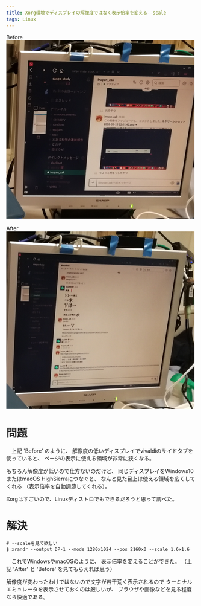 ```yaml
---
title: Xorg環境でディスプレイの解像度ではなく表示倍率を変える--scale
tags: Linux
---
```


Before  
![before](/images/posts/2018-05-19-xrandr-scales/before.png)

After  
![after](/images/posts/2018-05-19-xrandr-scales/after.png)

# 問題
　上記 'Before' のように、
解像度の低いディスプレイでvivaldiのサイドタブを使っていると、
ページの表示に使える領域が非常に狭くなる。

もちろん解像度が低いので仕方ないのだけど、
同じディスプレイをWindows10またはmacOS HighSierraにつなぐと、
なんと見た目上は使える領域を広くしてくれる
（表示倍率を自動調節してくれる）。

Xorgはすごいので、Linuxディストロでもできるだろうと思って調べた。

# 解決
```shell-session
# --scaleを見て欲しい
$ xrandr --output DP-1 --mode 1280x1024 --pos 2160x0 --scale 1.6x1.6
```

　これでWindowsやmacOSのように、
表示倍率を変えることができた。
（上記 'After' と 'Before' を見てもらえれば思う）

解像度が変わったわけではないので文字が若干荒く表示されるので
ターミナルエミュレータを表示させておくのは厳しいが、
ブラウザや画像などを見る程度なら快適である。
